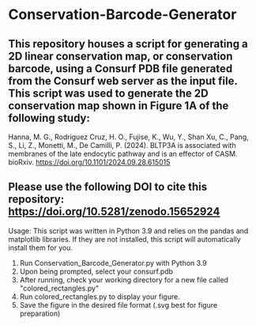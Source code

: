 # Conservation-Barcode-Generator
This repository houses a script for generating a 2D linear conservation map, or conservation barcode, using a Consurf PDB file generated from the Consurf web server as the input file. This script was used to generate the 2D conservation map shown in Figure 1A of the following study: 
----------------------------------------------------------------------------------------------
Hanna, M. G., Rodriguez Cruz, H. O., Fujise, K., Wu, Y., Shan Xu, C., Pang, S., Li, Z., Monetti, M., De Camilli, P. (2024). BLTP3A is associated with membranes of the late endocytic pathway and is an effector of CASM. bioRxiv. https://doi.org/10.1101/2024.09.28.615015

Please use the following DOI to cite this repository: https://doi.org/10.5281/zenodo.15652924
----------------------------------------------------------------------------------------------
Usage:
This script was written in Python 3.9 and relies on the pandas and matplotlib libraries. If they are not installed, this script will automatically install them for you.

1. Run Conservation_Barcode_Generator.py with Python 3.9
2. Upon being prompted, select your consurf.pdb
3. After running, check your working directory for a new file called "colored_rectangles.py"
4. Run colored_rectangles.py to display your figure.
5. Save the figure in the desired file format (.svg best for figure preparation)
